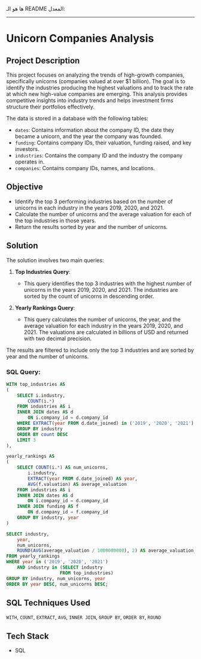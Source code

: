 ها هو الـ README المعدل:

---

# Unicorn Companies Analysis

## Project Description

This project focuses on analyzing the trends of high-growth companies, specifically unicorns (companies valued at over $1 billion). The goal is to identify the industries producing the highest valuations and to track the rate at which new high-value companies are emerging. This analysis provides competitive insights into industry trends and helps investment firms structure their portfolios effectively.

The data is stored in a database with the following tables:
- `dates`: Contains information about the company ID, the date they became a unicorn, and the year the company was founded.
- `funding`: Contains company IDs, their valuation, funding raised, and key investors.
- `industries`: Contains the company ID and the industry the company operates in.
- `companies`: Contains company IDs, names, and locations.

## Objective
- Identify the top 3 performing industries based on the number of unicorns in each industry in the years 2019, 2020, and 2021.
- Calculate the number of unicorns and the average valuation for each of the top industries in those years.
- Return the results sorted by year and the number of unicorns.

## Solution

The solution involves two main queries:

1. **Top Industries Query**: 
   - This query identifies the top 3 industries with the highest number of unicorns in the years 2019, 2020, and 2021. The industries are sorted by the count of unicorns in descending order.

2. **Yearly Rankings Query**: 
   - This query calculates the number of unicorns, the year, and the average valuation for each industry in the years 2019, 2020, and 2021. The valuations are calculated in billions of USD and returned with two decimal precision.

The results are filtered to include only the top 3 industries and are sorted by year and the number of unicorns.

### SQL Query:

```sql
WITH top_industries AS
(
    SELECT i.industry, 
        COUNT(i.*)
    FROM industries AS i
    INNER JOIN dates AS d
        ON i.company_id = d.company_id
    WHERE EXTRACT(year FROM d.date_joined) in ('2019', '2020', '2021')
    GROUP BY industry
    ORDER BY count DESC
    LIMIT 3
),

yearly_rankings AS 
(
    SELECT COUNT(i.*) AS num_unicorns,
        i.industry,
        EXTRACT(year FROM d.date_joined) AS year,
        AVG(f.valuation) AS average_valuation
    FROM industries AS i
    INNER JOIN dates AS d
        ON i.company_id = d.company_id
    INNER JOIN funding AS f
        ON d.company_id = f.company_id
    GROUP BY industry, year
)

SELECT industry,
    year,
    num_unicorns,
    ROUND(AVG(average_valuation / 1000000000), 2) AS average_valuation_billions
FROM yearly_rankings
WHERE year in ('2019', '2020', '2021')
    AND industry in (SELECT industry
                    FROM top_industries)
GROUP BY industry, num_unicorns, year
ORDER BY year DESC, num_unicorns DESC;
```

## SQL Techniques Used

`WITH`, `COUNT`, `EXTRACT`, `AVG`, `INNER JOIN`, `GROUP BY`, `ORDER BY`, `ROUND`

## Tech Stack

- SQL
